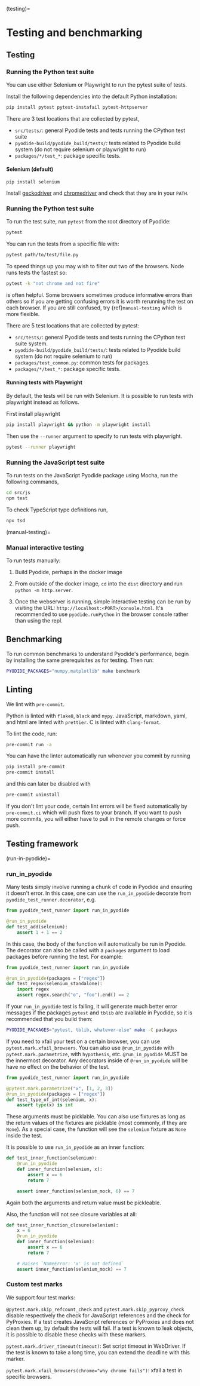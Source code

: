 (testing)=

# Testing and benchmarking

## Testing

### Running the Python test suite

You can use either Selenium or Playwright to run the pytest suite of tests.

Install the following dependencies into the default Python installation:

```bash
pip install pytest pytest-instafail pytest-httpserver
```

There are 3 test locations that are collected by pytest,

- `src/tests/`: general Pyodide tests and tests running the CPython test suite
- `pyodide-build/pyodide_build/tests/`: tests related to Pyodide build system
  (do not require selenium or playwright to run)
- `packages/*/test_*`: package specific tests.

#### Selenium (default)

```
pip install selenium
```

Install [geckodriver](https://github.com/mozilla/geckodriver/releases) and
[chromedriver](https://sites.google.com/a/chromium.org/chromedriver/downloads)
and check that they are in your `PATH`.

### Running the Python test suite

To run the test suite, run `pytest` from the root directory of Pyodide:

```bash
pytest
```

You can run the tests from a specific file with:

```bash
pytest path/to/test/file.py
```

To speed things up you may wish to filter out two of the browsers. Node runs
tests the fastest so:

```bash
pytest -k "not chrome and not fire"
```

is often helpful. Some browsers sometimes produce informative errors than others
so if you are getting confusing errors it is worth rerunning the test on each
browser. If you are still confused, try {ref}`manual-testing` which is more
flexible.

There are 5 test locations that are collected by pytest:

- `src/tests/`: general Pyodide tests and tests running the CPython test suite
  system.
- `pyodide-build/pyodide_build/tests/`: tests related to Pyodide build system
  (do not require selenium to run)
- `packages/test_common.py`: common tests for packages.
- `packages/*/test_*`: package specific tests.

#### Running tests with Playwright

By default, the tests will be run with Selenium. It is possible to run tests
with playwright instead as follows.

First install playwright

```bash
pip install playwright && python -m playwright install
```

Then use the `--runner` argument to specify to run tests with playwright.

```bash
pytest --runner playwright
```

### Running the JavaScript test suite

To run tests on the JavaScript Pyodide package using Mocha, run the following
commands,

```sh
cd src/js
npm test
```

To check TypeScript type definitions run,

```sh
npx tsd
```

(manual-testing)=

### Manual interactive testing

To run tests manually:

1. Build Pyodide, perhaps in the docker image

2. From outside of the docker image, `cd` into the `dist` directory and run
   `python -m http.server`.

3. Once the webserver is running, simple interactive testing can be run by
   visiting the URL: `http://localhost:<PORT>/console.html`. It's recommended to
   use `pyodide.runPython` in the browser console rather than using the repl.

## Benchmarking

To run common benchmarks to understand Pyodide's performance, begin by
installing the same prerequisites as for testing. Then run:

```bash
PYODIDE_PACKAGES="numpy,matplotlib" make benchmark
```

## Linting

We lint with `pre-commit`.

Python is linted with `flake8`, `black` and `mypy`.
JavaScript, markdown, yaml, and html are linted with `prettier`.
C is linted with `clang-format`.

To lint the code, run:

```bash
pre-commit run -a
```

You can have the linter automatically run whenever you commit by running

```bash
pip install pre-commit
pre-commit install
```

and this can later be disabled with

```bash
pre-commit uninstall
```

If you don't lint your code, certain lint errors will be fixed automatically by
`pre-commit.ci` which will push fixes to your branch. If you want to push more
commits, you will either have to pull in the remote changes or force push.

## Testing framework

(run-in-pyodide)=

### run_in_pyodide

Many tests simply involve running a chunk of code in Pyodide and ensuring it
doesn't error. In this case, one can use the `run_in_pyodide` decorate from
`pyodide_test_runner.decorator`, e.g.

```python
from pyodide_test_runner import run_in_pyodide

@run_in_pyodide
def test_add(selenium):
    assert 1 + 1 == 2
```

In this case, the body of the function will automatically be run in Pyodide. The
decorator can also be called with a `packages` argument to load packages before
running the test. For example:

```python
from pyodide_test_runner import run_in_pyodide

@run_in_pyodide(packages = ["regex"])
def test_regex(selenium_standalone):
    import regex
    assert regex.search("o", "foo").end() == 2
```

If your `run_in_pyodide` test is failing, it will generate much better error
messages if the packages `pytest` and `tblib` are available in Pyodide, so it is
recommended that you build them:

```sh
PYODIDE_PACKAGES="pytest, tblib, whatever-else" make -C packages
```

If you need to xfail your test on a certain browser, you can use
`pytest.mark.xfail_browsers`. You can also use `@run_in_pyodide` with
`pytest.mark.parametrize`, with `hypothesis`, etc. `@run_in_pyodide` MUST be the
innermost decorator. Any decorators inside of `@run_in_pyodide` will be have no
effect on the behavior of the test.

```python
from pyodide_test_runner import run_in_pyodide

@pytest.mark.parametrize("x", [1, 2, 3])
@run_in_pyodide(packages = ["regex"])
def test_type_of_int(selenium, x):
    assert type(x) is int
```

These arguments must be picklable. You can also use fixtures as long as the
return values of the fixtures are picklable (most commonly, if they are `None`).
As a special case, the function will see the `selenium` fixture as `None` inside
the test.

It is possible to use `run_in_pyodide` as an inner function:

```py
def test_inner_function(selenium):
    @run_in_pyodide
    def inner_function(selenium, x):
        assert x == 6
        return 7

    assert inner_function(selenium_mock, 6) == 7
```

Again both the arguments and return value must be pickleable.

Also, the function will not see closure variables at all:

```py
def test_inner_function_closure(selenium):
    x = 6
    @run_in_pyodide
    def inner_function(selenium):
        assert x == 6
        return 7

    # Raises `NameError: 'x' is not defined`
    assert inner_function(selenium_mock) == 7
```

### Custom test marks

We support four test marks:

`@pytest.mark.skip_refcount_check` and `pytest.mark.skip_pyproxy_check` disable
respectively the check for JavaScript references and the check for PyProxies.
If a test creates JavaScript references or PyProxies and does not clean them up,
by default the tests will fail. If a test is known to leak objects, it is
possible to disable these checks with these markers.

`pytest.mark.driver_timeout(timeout)`: Set script timeout in WebDriver. If the
test is known to take a long time, you can extend the deadline with this marker.

`pytest.mark.xfail_browsers(chrome="why chrome fails")`: xfail a test in
specific browsers.
